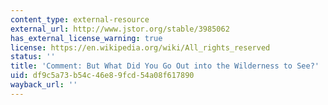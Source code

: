 ```yaml
---
content_type: external-resource
external_url: http://www.jstor.org/stable/3985062
has_external_license_warning: true
license: https://en.wikipedia.org/wiki/All_rights_reserved
status: ''
title: 'Comment: But What Did You Go Out into the Wilderness to See?'
uid: df9c5a73-b54c-46e8-9fcd-54a08f617890
wayback_url: ''
---
```

